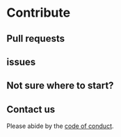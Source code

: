 # Contribute

## Pull requests



## issues

## Not sure where to start?

## Contact us

Please abide by the [code of conduct](CODE_OF_CONDUCT.md).
